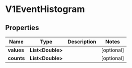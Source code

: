 

# V1EventHistogram

## Properties

Name | Type | Description | Notes
------------ | ------------- | ------------- | -------------
**values** | **List&lt;Double&gt;** |  |  [optional]
**counts** | **List&lt;Double&gt;** |  |  [optional]



